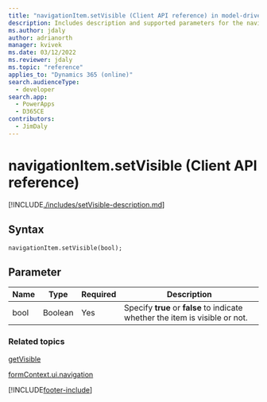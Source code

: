 ```yaml
---
title: "navigationItem.setVisible (Client API reference) in model-driven apps| MicrosoftDocs"
description: Includes description and supported parameters for the navigationItem.setVisible method.
ms.author: jdaly
author: adrianorth
manager: kvivek
ms.date: 03/12/2022
ms.reviewer: jdaly
ms.topic: "reference"
applies_to: "Dynamics 365 (online)"
search.audienceType: 
  - developer
search.app: 
  - PowerApps
  - D365CE
contributors:
  - JimDaly
---
```

# navigationItem.setVisible (Client API reference)



[!INCLUDE[./includes/setVisible-description.md](./includes/setVisible-description.md)]

## Syntax

`navigationItem.setVisible(bool);`

## Parameter

|Name|Type|Required|Description|
|--|--|--|--|
|bool|Boolean|Yes|Specify **true** or **false** to indicate whether the item is visible or not.|

### Related topics

[getVisible](getVisible.md)

[formContext.ui.navigation](../formContext-ui-navigation.md)





[!INCLUDE[footer-include](../../../../../includes/footer-banner.md)]